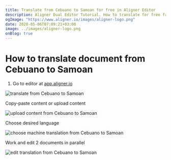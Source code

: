 ```yaml
---
title: Translate from Cebuano to Samoan for free in Aligner Editor
description: Aligner Dual Editor Tutorial. How to translate for free from Cebuano to Samoan. Aligner is multilingual document management platform. 
ogImage: "https://www.aligner.io/images/aligner-logo.png"
date: 2020-05-06T07:09:21+03:00
image: ../images/aligner-logo.png
onBlog: true
---
```


# How to translate document from Cebuano to Samoan

1. Go to editor at [app.aligner.io](https://app.aligner.io "Aligner App web page")

![translate from Cebuano to Samoan](../aligner-blank-editor.png "translate from Cebuano to Samoan")

Copy-paste content or upload content

![upload content from Cebuano to Samoan](../aligner-uploaded-document.png "upload content from Cebuano to Samoan")

Choose desired language

![choose machine translation from Cebuano to Samoan](../aligner-language-dropdown.png "choose machine translation from Cebuano to Samoan")

Work and edit 2 documents in parallel

![edit translation from Cebuano to Samoan](../aligner-double-sitded-editor.png "edit translation from Cebuano to Samoan")

